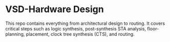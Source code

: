 # VSD-Hardware Design 
This repo contains everything from architectural design to routing. It covers critical steps such as logic synthesis, post-synthesis STA analysis, floor-planning, placement, clock tree synthesis (CTS), and routing.
